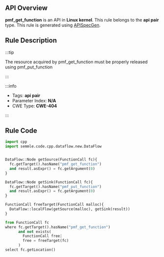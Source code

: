---
---


## API Overview
**pmf_get_function** is an API in **Linux kernel**. This rule belongs to the **api pair** type. This rule is generated using [APISpecGen](../../tools/APISpecGen).
## Rule Description

:::tip

The resource acquired by pmf_get_function must be properly released using pmf_put_function

:::

:::info

- Tags: **api pair**
- Parameter Index: **N/A**
- CWE Type: **CWE-404**

:::

## Rule Code
```python
import cpp
import semmle.code.cpp.dataflow.new.DataFlow


DataFlow::Node getSource(FunctionCall fc){
  fc.getTarget().hasName("pmf_get_function")
  and result.asExpr() = fc.getArgument(0)
}

DataFlow::Node getSink(FunctionCall fc){
  fc.getTarget().hasName("pmf_put_function")
  and result.asExpr() = fc.getArgument(0)
}

FunctionCall freeTarget(FunctionCall malloc){
  DataFlow::localFlow(getSource(malloc), getSink(result))
}

from FunctionCall fc
where fc.getTarget().hasName("pmf_get_function")
      and not exists(
        FunctionCall free| 
        free = freeTarget(fc)
      )
select fc.getLocation()

    
```